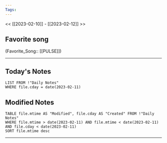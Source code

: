 ```yaml
---
Tags:
---
```

<< [[2023-02-10]] - [[2023-02-12]] >>
## Favorite song
(Favorite_Song:: [[PULSE]])
___
## Today's Notes
```dataview
LIST FROM !"Daily Notes"
WHERE file.cday = date(2023-02-11)
```
## Modified Notes
```dataview
TABLE file.mtime AS "Modified", file.cday AS "Created" FROM !"Daily Notes" 
WHERE file.mtime > date(2023-02-11) AND file.mtime < date(2023-02-11) AND file.cday < date(2023-02-11)
SORT file.mtime desc
```
___
